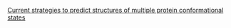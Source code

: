 [Current strategies to predict structures of multiple protein conformational states](https://www.blopig.com/blog/2023/09/current-strategies-to-predict-structures-of-multiple-protein-conformational-states/)
